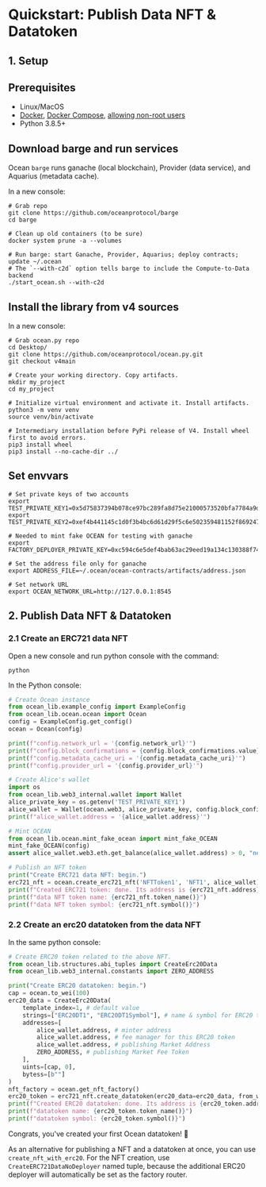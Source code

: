 <!--
Copyright 2022 Ocean Protocol Foundation
SPDX-License-Identifier: Apache-2.0
-->

# Quickstart: Publish Data NFT & Datatoken

## 1. Setup
## Prerequisites

-   Linux/MacOS
-   [Docker](https://docs.docker.com/engine/install/), [Docker Compose](https://docs.docker.com/compose/install/), [allowing non-root users](https://www.thegeekdiary.com/run-docker-as-a-non-root-user/)
-   Python 3.8.5+

## Download barge and run services

Ocean `barge` runs ganache (local blockchain), Provider (data service), and Aquarius (metadata cache).

In a new console:

```console
# Grab repo
git clone https://github.com/oceanprotocol/barge
cd barge

# Clean up old containers (to be sure)
docker system prune -a --volumes

# Run barge: start Ganache, Provider, Aquarius; deploy contracts; update ~/.ocean
# The `--with-c2d` option tells barge to include the Compute-to-Data backend
./start_ocean.sh --with-c2d
```

## Install the library from v4 sources

In a new console:

```console
# Grab ocean.py repo
cd Desktop/
git clone https://github.com/oceanprotocol/ocean.py.git
git checkout v4main

# Create your working directory. Copy artifacts.
mkdir my_project
cd my_project

# Initialize virtual environment and activate it. Install artifacts.
python3 -m venv venv
source venv/bin/activate

# Intermediary installation before PyPi release of V4. Install wheel first to avoid errors.
pip3 install wheel
pip3 install --no-cache-dir ../
```

## Set envvars
```console
# Set private keys of two accounts
export TEST_PRIVATE_KEY1=0x5d75837394b078ce97bc289fa8d75e21000573520bfa7784a9d28ccaae602bf8
export TEST_PRIVATE_KEY2=0xef4b441145c1d0f3b4bc6d61d29f5c6e502359481152f869247c7a4244d45209

# Needed to mint fake OCEAN for testing with ganache
export FACTORY_DEPLOYER_PRIVATE_KEY=0xc594c6e5def4bab63ac29eed19a134c130388f74f019bc74b8f4389df2837a58

# Set the address file only for ganache
export ADDRESS_FILE=~/.ocean/ocean-contracts/artifacts/address.json

# Set network URL
export OCEAN_NETWORK_URL=http://127.0.0.1:8545
```

## 2. Publish Data NFT & Datatoken

### 2.1 Create an ERC721 data NFT

Open a new console and run python console with the command:
```console
python
```

In the Python console:

```python
# Create Ocean instance
from ocean_lib.example_config import ExampleConfig
from ocean_lib.ocean.ocean import Ocean
config = ExampleConfig.get_config()
ocean = Ocean(config)

print(f"config.network_url = '{config.network_url}'")
print(f"config.block_confirmations = {config.block_confirmations.value}")
print(f"config.metadata_cache_uri = '{config.metadata_cache_uri}'")
print(f"config.provider_url = '{config.provider_url}'")

# Create Alice's wallet
import os
from ocean_lib.web3_internal.wallet import Wallet
alice_private_key = os.getenv('TEST_PRIVATE_KEY1')
alice_wallet = Wallet(ocean.web3, alice_private_key, config.block_confirmations, config.transaction_timeout)
print(f"alice_wallet.address = '{alice_wallet.address}'")

# Mint OCEAN
from ocean_lib.ocean.mint_fake_ocean import mint_fake_OCEAN
mint_fake_OCEAN(config)
assert alice_wallet.web3.eth.get_balance(alice_wallet.address) > 0, "need ETH"

# Publish an NFT token
print("Create ERC721 data NFT: begin.")
erc721_nft = ocean.create_erc721_nft('NFTToken1', 'NFT1', alice_wallet)
print(f"Created ERC721 token: done. Its address is {erc721_nft.address}")
print(f"data NFT token name: {erc721_nft.token_name()}")
print(f"data NFT token symbol: {erc721_nft.symbol()}")
```

### 2.2 Create an erc20 datatoken from the data NFT

In the same python console:
```python
# Create ERC20 token related to the above NFT.
from ocean_lib.structures.abi_tuples import CreateErc20Data
from ocean_lib.web3_internal.constants import ZERO_ADDRESS

print("Create ERC20 datatoken: begin.")
cap = ocean.to_wei(100)
erc20_data = CreateErc20Data(
    template_index=1, # default value
    strings=["ERC20DT1", "ERC20DT1Symbol"], # name & symbol for ERC20 token
    addresses=[
        alice_wallet.address, # minter address
        alice_wallet.address, # fee manager for this ERC20 token
        alice_wallet.address, # publishing Market Address
        ZERO_ADDRESS, # publishing Market Fee Token
    ],
    uints=[cap, 0],
    bytess=[b""]
)
nft_factory = ocean.get_nft_factory()
erc20_token = erc721_nft.create_datatoken(erc20_data=erc20_data, from_wallet=alice_wallet)
print(f"Created ERC20 datatoken: done. Its address is {erc20_token.address}")
print(f"datatoken name: {erc20_token.token_name()}")
print(f"datatoken symbol: {erc20_token.symbol()}")
```

Congrats, you've created your first Ocean datatoken! 🐋

As an alternative for publishing a NFT and a datatoken at once, you can use `create_nft_with_erc20`.
For the NFT creation, use `CreateERC721DataNoDeployer` named tuple, because the additional ERC20 deployer will automatically be set as the factory router.
